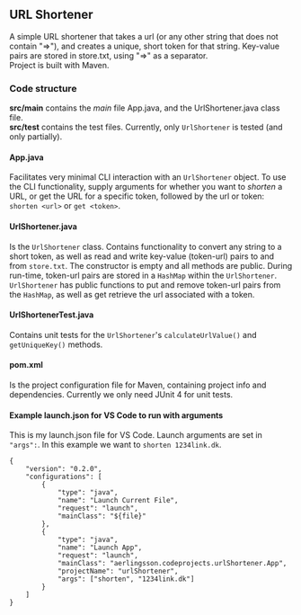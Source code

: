 ## URL Shortener
A simple URL shortener that takes a url (or any other string that does not contain "=>"), and creates a unique, short token for that string.
Key-value pairs are stored in store.txt, using "=>" as a separator.\
Project is built with Maven.

### Code structure
**src/main** contains the *main* file App.java, and the UrlShortener.java class file.\
**src/test** contains the test files. Currently, only `UrlShortener` is tested (and only partially).

#### App.java
Facilitates very minimal CLI interaction with an `UrlShortener` object. To use the CLI functionality, supply arguments for whether you want to *shorten* a URL, or get the URL for a specific token, followed by the url or token:\
`shorten <url>` or `get <token>`.

#### UrlShortener.java
Is the `UrlShortener` class. Contains functionality to convert any string to a short token, as well as read and write key-value (token-url) pairs to and from `store.txt`.
The constructor is empty and all methods are public.
During run-time, token-url pairs are stored in a `HashMap` within the `UrlShortener`. `UrlShortener` has public functions to put and remove token-url pairs from the `HashMap`, as well as get retrieve the url associated with a token.

#### UrlShortenerTest.java
Contains unit tests for the `UrlShortener`'s `calculateUrlValue()` and `getUniqueKey()` methods.

#### pom.xml
Is the project configuration file for Maven, containing project info and dependencies. Currently we only need JUnit 4 for unit tests.


#### Example launch.json for VS Code to run with arguments
This is my launch.json file for VS Code. Launch arguments are set in `"args":`. In this example we want to `shorten 1234link.dk`.
```
{
    "version": "0.2.0",
    "configurations": [
        {
            "type": "java",
            "name": "Launch Current File",
            "request": "launch",
            "mainClass": "${file}"
        },
        {
            "type": "java",
            "name": "Launch App",
            "request": "launch",
            "mainClass": "aerlingsson.codeprojects.urlShortener.App",
            "projectName": "urlShortener",
            "args": ["shorten", "1234link.dk"]
        }
    ]
}
```
